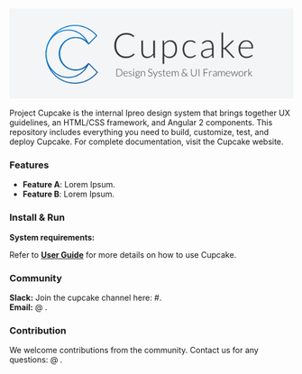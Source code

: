 
<img alt="cupcake-logo" src="Horizontal.png">

Project Cupcake is the internal Ipreo design system that brings together UX guidelines, an HTML/CSS framework, and Angular 2 components. This repository includes everything you need to build, customize, test, and deploy Cupcake. For complete documentation, visit the Cupcake website.

### Features
* **Feature A**: Lorem Ipsum.
* **Feature B**: Lorem Ipsum.


### Install & Run

**System requirements:**

Refer to **[User Guide](docs/user_guide.md)** for more details on how to use Cupcake.

### Community
**Slack:** Join the cupcake channel here: #.  
**Email:** @ .  

### Contribution
We welcome contributions from the community. Contact us for any questions: @ .

